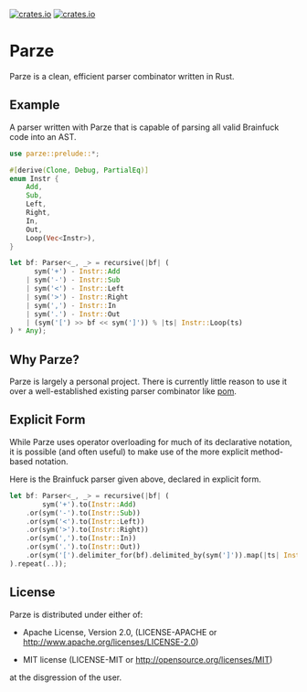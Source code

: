 [![crates.io](https://img.shields.io/crates/v/parze.svg)](https://crates.io/crates/parze)
[![crates.io](https://docs.rs/parze/badge.svg)](https://docs.rs/parze)

# Parze

Parze is a clean, efficient parser combinator written in Rust.

## Example

A parser written with Parze that is capable of parsing all valid Brainfuck code into an AST.

```rust
use parze::prelude::*;

#[derive(Clone, Debug, PartialEq)]
enum Instr {
    Add,
    Sub,
    Left,
    Right,
    In,
    Out,
    Loop(Vec<Instr>),
}

let bf: Parser<_, _> = recursive(|bf| (
      sym('+') - Instr::Add
    | sym('-') - Instr::Sub
    | sym('<') - Instr::Left
    | sym('>') - Instr::Right
    | sym(',') - Instr::In
    | sym('.') - Instr::Out
    | (sym('[') >> bf << sym(']')) % |ts| Instr::Loop(ts)
) * Any);
```

## Why Parze?

Parze is largely a personal project. There is currently little reason to use it over a well-established existing parser combinator like [pom](https://github.com/J-F-Liu/pom).

## Explicit Form

While Parze uses operator overloading for much of its declarative notation, it is possible (and often useful) to make use of the more explicit method-based notation.

Here is the Brainfuck parser given above, declared in explicit form.

```rust
let bf: Parser<_, _> = recursive(|bf| (
        sym('+').to(Instr::Add)
    .or(sym('-').to(Instr::Sub))
    .or(sym('<').to(Instr::Left))
    .or(sym('>').to(Instr::Right))
    .or(sym(',').to(Instr::In))
    .or(sym('.').to(Instr::Out))
    .or(sym('[').delimiter_for(bf).delimited_by(sym(']')).map(|ts| Instr::Loop(ts)))
).repeat(..));
```

## License

Parze is distributed under either of:

- Apache License, Version 2.0, (LICENSE-APACHE or http://www.apache.org/licenses/LICENSE-2.0)

- MIT license (LICENSE-MIT or http://opensource.org/licenses/MIT)

at the disgression of the user.
